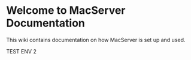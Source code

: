 # Welcome to MacServer Documentation

This wiki contains documentation on how MacServer is set up and used.

TEST ENV 2